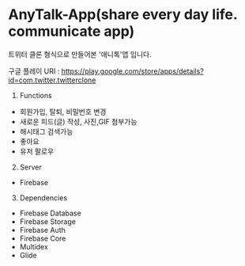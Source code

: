 # AnyTalk-App(share every day life. communicate app)


트위터 클론 형식으로 만들어본 '애니톡'앱 입니다.

구글 플레이 URI : https://play.google.com/store/apps/details?id=com.twitter.twitterclone


1. Functions
 * 회원가입, 탈퇴, 비밀번호 변경
 * 새로운 피드(글) 작성, 사진,GIF 첨부가능
 * 해시태그 검색가능
 * 좋아요
 * 유저 팔로우
 
 
2. Server
 * Firebase
 
3. Dependencies
 * Firebase Database
 * Firebase Storage
 * Firebase Auth
 * Firebase Core
 * Multidex
 * Glide
